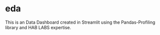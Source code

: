 # eda

This is an Data Dashboard created in Streamlit using the Pandas-Profiling library and HAB LABS expertise.

